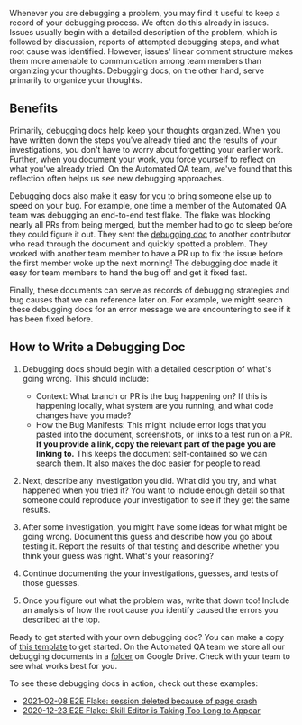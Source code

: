Whenever you are debugging a problem, you may find it useful to keep a record of your debugging process. We often do this already in issues. Issues usually begin with a detailed description of the problem, which is followed by discussion, reports of attempted debugging steps, and what root cause was identified. However, issues' linear comment structure makes them more amenable to communication among team members than organizing your thoughts. Debugging docs, on the other hand, serve primarily to organize your thoughts.

## Benefits

Primarily, debugging docs help keep your thoughts organized. When you have written down the steps you've already tried and the results of your investigations, you don't have to worry about forgetting your earlier work. Further, when you document your work, you force yourself to reflect on what you've already tried. On the Automated QA team, we've found that this reflection often helps us see new debugging approaches.

Debugging docs also make it easy for you to bring someone else up to speed on your bug. For example, one time a member of the Automated QA team was debugging an end-to-end test flake. The flake was blocking nearly all PRs from being merged, but the member had to go to sleep before they could figure it out. They sent the [debugging doc](https://docs.google.com/document/d/1LAsDc1EMISjpwnn-FcdH-7TNrU20xfkJEO3uSLj_nyM/edit#heading=h.jl2gn54iqprw) to another contributor who read through the document and quickly spotted a problem. They worked with another team member to have a PR up to fix the issue before the first member woke up the next morning! The debugging doc made it easy for team members to hand the bug off and get it fixed fast.

Finally, these documents can serve as records of debugging strategies and bug causes that we can reference later on. For example, we might search these debugging docs for an error message we are encountering to see if it has been fixed before.

## How to Write a Debugging Doc

1. Debugging docs should begin with a detailed description of what's going wrong. This should include:

   * Context: What branch or PR is the bug happening on? If this is happening locally, what system are you running, and what code changes have you made?
   * How the Bug Manifests: This might include error logs that you pasted into the document, screenshots, or links to a test run on a PR. **If you provide a link, copy the relevant part of the page you are linking to.** This keeps the document self-contained so we can search them. It also makes the doc easier for people to read.

2. Next, describe any investigation you did. What did you try, and what happened when you tried it? You want to include enough detail so that someone could reproduce your investigation to see if they get the same results.

3. After some investigation, you might have some ideas for what might be going wrong. Document this guess and describe how you go about testing it. Report the results of that testing and describe whether you think your guess was right. What's your reasoning?

4. Continue documenting the your investigations, guesses, and tests of those guesses.

5. Once you figure out what the problem was, write that down too! Include an analysis of how the root cause you identify caused the errors you described at the top.

Ready to get started with your own debugging doc? You can make a copy of [this template](https://docs.google.com/document/d/1qRbvKjJ0A7NPVK8g6XJNISMx_6BuepoCL7F2eIfrGqM/edit?usp=sharing) to get started. On the Automated QA team we store all our debugging documents in a [folder](https://drive.google.com/drive/folders/1wYdiP6PfhiF553FEIqNBhW2hQxWmWo_Y?usp=sharing) on Google Drive. Check with your team to see what works best for you.

To see these debugging docs in action, check out these examples:

* [2021-02-08 E2E Flake: session deleted because of page crash](https://docs.google.com/document/d/1LAsDc1EMISjpwnn-FcdH-7TNrU20xfkJEO3uSLj_nyM/edit#heading=h.jl2gn54iqprw)
* [2020-12-23 E2E Flake: Skill Editor is Taking Too Long to Appear](https://docs.google.com/document/d/1cI8fqAIFqsmZj5v35y49ohhNvgmE0_vH_sT02Aws77Y/edit?usp=sharing)